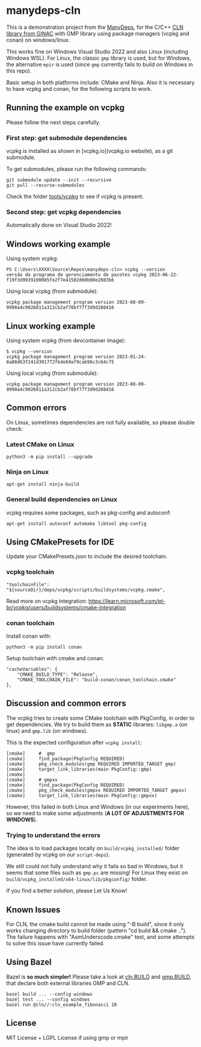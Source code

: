 # manydeps-cln

This is a demonstration project from the [ManyDeps](https://github.com/manydeps),
for the C/C++ [CLN library from GINAC](https://www.ginac.de/CLN/) with GMP library using package managers (vcpkg and conan) on windows/linux.

This works fine on Windows Visual Studio 2022 and also Linux (including Windows WSL).
For Linux, the classic `gmp` library is used, but for Windows, the alternative `mpir`
is used (since `gmp` currently fails to build on Windows in this repo).

Basic setup in both platforms include: CMake and Ninja.
Also it is necessary to have vcpkg and conan, for the following scripts to work.

## Running the example on vcpkg

Please follow the next steps carefully.

### First step: get submodule dependencies

vcpkg is installed as shown in [vcpkg.io](vcpkg.io website), as a git submodule.

To get submodules, please run the following commands:

```
git submodule update --init --recursive
git pull --recurse-submodules
```

Check the folder [tools/vcpkg](tools/vcpkg) to see if vcpkg is present.

### Second step: get vcpkg dependencies

Automatically done on Visual Studio 2022! 

## Windows working example

Using system vcpkg:

```
PS C:\Users\XXXX\Source\Repos\manydeps-cln> vcpkg --version
versão do programa de gerenciamento de pacotes vcpkg 2023-06-22-f19f3d9939100085fe2f7e41502d60b08e2083b6
```

Using local vcpkg (from submodule):

```
vcpkg package management program version 2023-08-09-9990a4c9026811a312cb2af78bf77f3d9d288416
```

## Linux working example

Using system vcpkg (from devcontainer image):

```
$ vcpkg --version
vcpkg package management program version 2023-01-24-8a88d63f241d391772fbde69af9cab96c3c64c75
```

Using local vcpkg (from submodule):

```
vcpkg package management program version 2023-08-09-9990a4c9026811a312cb2af78bf77f3d9d288416
```

<!--

#### On Windows

On Windows Visual Studio, open the **Developer Command Prompt** and execute:

```
.\tools\vcpkg\bootstrap-vcpkg.bat
.\script-deps.bat
```

#### On Linux (or WSL)

On Linux (or WSL), just run:

```
./tools/vcpkg/bootstrap-vcpkg.sh 
./script-deps.sh
```

-->

## Common errors

On Linux, sometimes dependencies are not fully available, so please double check:

### Latest CMake on Linux

```
python3 -m pip install --upgrade
```

### Ninja on Linux

```
apt-get install ninja-build
```

### General build dependencies on Linux

vcpkg requires some packages, such as pkg-config and autoconf:

```
apt-get install autoconf automake libtool pkg-config
```

## Using CMakePresets for IDE

Update your CMakePresets.json to include the desired toolchain.

### vcpkg toolchain

```{.json}
"toolchainFile": "${sourceDir}/deps/vcpkg/scripts/buildsystems/vcpkg.cmake",
```

Read more on vcpkg integration: https://learn.microsoft.com/pt-br/vcpkg/users/buildsystems/cmake-integration

### conan toolchain

Install conan with:

```
python3 -m pip install conan
```

Setup toolchain with cmake and conan:

```{.json}
"cacheVariables": {
    "CMAKE_BUILD_TYPE": "Release",
    "CMAKE_TOOLCHAIN_FILE": "build-conan/conan_toolchain.cmake"
},
```

## Discussion and common errors

The vcpkg tries to create some CMake toolchain with PkgConfig, 
in order to get dependencies.
We try to build them as **STATIC** libraries: 
`libgmp.a` (on linux) and `gmp.lib` (on windows).

This is the expected configuration after `vcpkg install`:

```
[cmake]     #  gmp
[cmake]     find_package(PkgConfig REQUIRED)
[cmake]     pkg_check_modules(gmp REQUIRED IMPORTED_TARGET gmp)
[cmake]     target_link_libraries(main PkgConfig::gmp)
[cmake] 
[cmake]     # gmpxx
[cmake]     find_package(PkgConfig REQUIRED)
[cmake]     pkg_check_modules(gmpxx REQUIRED IMPORTED_TARGET gmpxx)
[cmake]     target_link_libraries(main PkgConfig::gmpxx)
```

However, this failed in both Linux and Windows (in our experiments here),
 so we need to make some adjustments (**A LOT OF ADJUSTMENTS FOR WINDOWS**).

### Trying to understand the errors

The idea is to load packages locally on `build/vcpkg_installed/` folder 
(generated by vcpkg on our `script-deps`).

We still could not fully understand why it fails so bad in Windows,
but it seems that some files such as `gmp.pc` are missing!
For Linux they exist on `build/vcpkg_installed/x64-linux/lib/pkgconfig/` folder.

If you find a better solution, please Let Us Know!

## Known Issues

For CLN, the cmake build cannot be made using "-B build", 
since it only works changing directory to build folder (pattern "cd build && cmake ..").
The failure happens with "AsmUnderscode.cmake" test, and some attempts to solve this issue
have currently failed.

## Using Bazel

Bazel is **so much simpler!**
Please take a look at [cln.BUILD](cln.BUILD) and [gmp.BUILD](gmp.BUILD),
that declare both external libraries GMP and CLN.

```
bazel build ... --config windows
bazel test ... --config windows
bazel run @cln//:cln_example_fibonacci 10
```

## License

MIT License + LGPL License if using gmp or mpir
